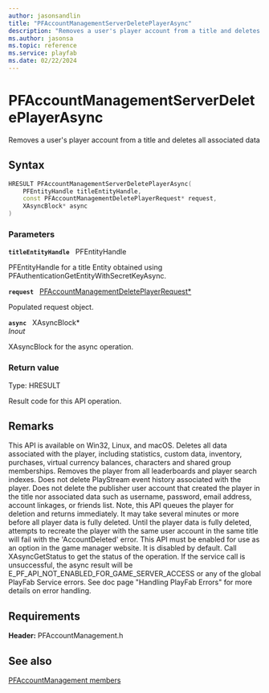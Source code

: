 ```yaml
---
author: jasonsandlin
title: "PFAccountManagementServerDeletePlayerAsync"
description: "Removes a user's player account from a title and deletes all associated data"
ms.author: jasonsa
ms.topic: reference
ms.service: playfab
ms.date: 02/22/2024
---
```


# PFAccountManagementServerDeletePlayerAsync  

Removes a user's player account from a title and deletes all associated data  

## Syntax  
  
```cpp
HRESULT PFAccountManagementServerDeletePlayerAsync(  
    PFEntityHandle titleEntityHandle,  
    const PFAccountManagementDeletePlayerRequest* request,  
    XAsyncBlock* async  
)  
```  
  
### Parameters  
  
**`titleEntityHandle`** &nbsp; PFEntityHandle  
  
PFEntityHandle for a title Entity obtained using PFAuthenticationGetEntityWithSecretKeyAsync.  
  
**`request`** &nbsp; [PFAccountManagementDeletePlayerRequest*](../../pfaccountmanagementtypes/structs/pfaccountmanagementdeleteplayerrequest.md)  
  
Populated request object.  
  
**`async`** &nbsp; XAsyncBlock*  
*_Inout_*  
  
XAsyncBlock for the async operation.  
  
  
### Return value
Type: HRESULT
  
Result code for this API operation.
  
## Remarks  
  
This API is available on Win32, Linux, and macOS. Deletes all data associated with the player, including statistics, custom data, inventory, purchases, virtual currency balances, characters and shared group memberships. Removes the player from all leaderboards and player search indexes. Does not delete PlayStream event history associated with the player. Does not delete the publisher user account that created the player in the title nor associated data such as username, password, email address, account linkages, or friends list. Note, this API queues the player for deletion and returns immediately. It may take several minutes or more before all player data is fully deleted. Until the player data is fully deleted, attempts to recreate the player with the same user account in the same title will fail with the 'AccountDeleted' error. This API must be enabled for use as an option in the game manager website. It is disabled by default. Call XAsyncGetStatus to get the status of the operation. If the service call is unsuccessful, the async result will be E_PF_API_NOT_ENABLED_FOR_GAME_SERVER_ACCESS or any of the global PlayFab Service errors. See doc page "Handling PlayFab Errors" for more details on error handling.
  
## Requirements  
  
**Header:** PFAccountManagement.h
  
## See also  
[PFAccountManagement members](../pfaccountmanagement_members.md)  

  
  
